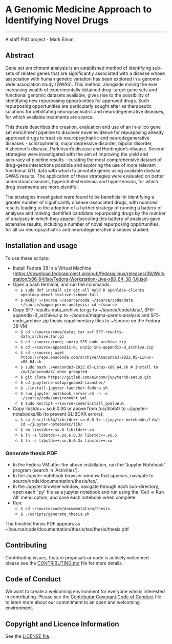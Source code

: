# A Genomic Medicine Approach to Identifying Novel Drugs
--------------------------------------------------------

A staff PhD project - Mark Einon

## Abstract

Gene set enrichment analysis is an established method of identifying sub-sets
of related genes that are significantly associated with a disease whose
association with human genetic variation has been explored in a genome-wide
association study (GWAS). This method, alongside mining the ever increasing
wealth of experimentally obtained drug-target gene sets and functional genomic
datasets available, gives rise to the possibility of identifying new
repurposing opportunities for approved drugs. Such repurposing opportunities
are particularly sought after as therapeutic solutions for debilitating
neuropsychiatric and neurodegenerative diseases, for which available treatments
are scarce.

This thesis describes the creation, evaluation and use of an in-silico gene set
enrichment pipeline to discover novel evidence for repurposing already approved
drugs to treat six neuropsychiatric and neurodegenerative diseases -
schizophrenia, major depressive disorder, bipolar disorder, Alzheimer’s
disease, Parkinson’s disease and Huntington’s disease. Several strategies were
investigated with the aim of improving the yield and accuracy of pipeline
results - curating the most comprehensive dataset of drug-gene interactions
possible and exploring the use of more relevant functional QTL data with which
to annotate genes using available disease GWAS results. The application of
these strategies were evaluated on better understood diseases,
hypercholesterolemia and hypertension, for which drug treatments are more
plentiful.

The strategies investigated were found to be beneficial in identifying a
greater number of significantly disease-associated drugs, with nuanced results
leading to the adoption of a further strategy of running a battery of analyses
and ranking identified candidate repurposing drugs by the number of analyses in
which they appear. Executing this battery of analyses gave extensive results,
including a number of novel repurposing opportunities, for all six
neuropsychiatric and neurodegenerative diseases studied.

## Installation and usage

To use these scripts:

* Install Fedora 38 in a Virtual Machine (https://download.fedoraproject.org/pub/fedora/linux/releases/38/Workstation/x86_64/iso/Fedora-Workstation-Live-x86_64-38-1.6.iso)
* Open a bash terminal, and run the commands:
    * `$ sudo dnf install vim git-all meld R openldap-clients openldap-devel texlive-scheme-full`
    * `$ mkdir ~/source ~/source/code ~/source/code/data ~/source/magma-perms-analysis; cd ~/source`
* Copy SF7-results-data_archive.tar.gz to ~/source/code/data/, SF6-appendix-B_archive.zip to ~/source/magma-perms-analysis and SF5-code_archive.zip thesis supplimentary files to ~/source on the Fedora 38 VM
    * `$ cd ~/source/code/data; tar xvf SF7-results-data_archive.tar.gz`
    * `$ cd ~/source/code; unzip SF5-code_archive.zip`
    * `$ cd ~/source/appendix-b; unzip SF6-appendix-B_archive.zip`
    * `$ cd ~/source; wget https://repo.anaconda.com/archive/Anaconda3-2022.05-Linux-x86_64.sh`
    * `$ sudo bash ./Anaconda3-2022.05-Linux-x86_64.sh # Install to /opt/anaconda3/ when prompted`
    * `$ git clone https://gitlab.com/einonm/jupyternb-setup.git`
    * `$ cd jupyternb-setup/gnome3-launcher/`
    * `$ ./install-jupyter-launcher-fedora.sh`
    * `$ run_jupyter_notebook_server.sh -n -e ~/source/code/environment.yml`
    * `$ sudo Rscript ~/source/code/install_qvalue.R`
* Copy libstdc++.so.6.0.30 or above from /usr/lib64/ to ~/jupyter-notebooks/lib (to prevent GLIBCXX errors):
    * `$ cp /usr/lib64/libstdc++.so.6.0.3x ~/jupyter-notebooks/lib/; cd ~/jupyter-notebooks/lib/`
    * `$ rm libstdc++.so.6 libstdc++.so`
    * `$ ln -s libstdc++.so.6.0.3x libstdc++.so.6`
    * `$ ln -s libstdc++.so.6.0.3x libstdc++.so`

### Generate thesis PDF

* In the Fedora VM after the above installation, run the 'Jupyter Notebook' program (search in 'Activities').
* In the Jupyter notebook browser window that appears, navigate to source/code/documentation/thesis/tex/.
* In the Jupyter browser window, navigate through each sub-directory, open each '.py' file as a jupyter notebook and run using the 'Cell -> Run All' menu option, and save each notebook when complete.
* Run:
    * `$ cd ~/source/code/documentation/thesis`
    * `$ ./scripts/generate_thesis.sh`

The finished thesis PDF appears as ~/source/code/documentation/thesis/tex/thesis/thesis.pdf

## Contributing
Contributing issues, feature proposals or code is actively welcomed - please see the [CONTRIBUTING.md](CONTRIBUTING.md) file for more details.

## Code of Conduct
We want to create a welcoming environment for everyone who is interested in contributing. Please see the [Contributor Covenant Code of Conduct](CODE_OF_CONDUCT.md) file to learn more about our commitment to an open and welcoming environment.

## Copyright and Licence Information

See the [LICENSE file](LICENSE).
